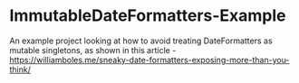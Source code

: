 # ImmutableDateFormatters-Example
An example project looking at how to avoid treating DateFormatters as mutable singletons, as shown in this article - https://williamboles.me/sneaky-date-formatters-exposing-more-than-you-think/
